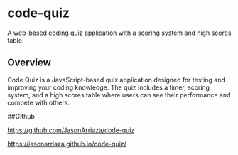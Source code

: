 # code-quiz

A web-based coding quiz application with a scoring system and high scores table.

## Overview

Code Quiz is a JavaScript-based quiz application designed for testing and improving your coding knowledge. The quiz includes a timer, scoring system, and a high scores table where users can see their performance and compete with others.

##Github

https://github.com/JasonArriaza/code-quiz


https://jasonarriaza.github.io/code-quiz/
